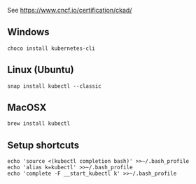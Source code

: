 See https://www.cncf.io/certification/ckad/

## Windows

```
choco install kubernetes-cli
```

## Linux (Ubuntu)

```
snap install kubectl --classic
```

## MacOSX

```
brew install kubectl 
```

## Setup shortcuts

```
echo 'source <(kubectl completion bash)' >>~/.bash_profile
echo 'alias k=kubectl' >>~/.bash_profile
echo 'complete -F __start_kubectl k' >>~/.bash_profile
```